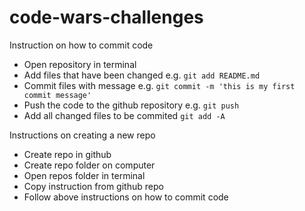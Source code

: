 # code-wars-challenges

Instruction on how to commit code
- Open repository in terminal
- Add files that have been changed e.g. `git add README.md`
- Commit files with message e.g. `git commit -m 'this is my first commit message'`
- Push the code to the github repository e.g. `git push`
- Add all changed files to be commited `git add -A`


Instructions on creating a new repo
- Create repo in github
- Create repo folder on computer
- Open repos folder in terminal
- Copy instruction from github repo
- Follow above instructions on how to commit code


